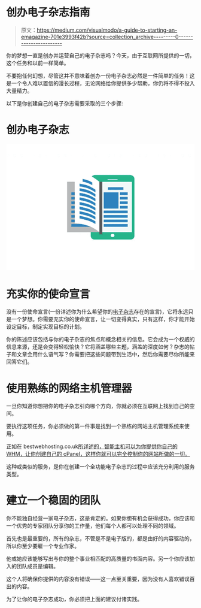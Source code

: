 # 创办电子杂志指南

> 原文：<https://medium.com/visualmodo/a-guide-to-starting-an-emagazine-701e3993f42b?source=collection_archive---------0----------------------->

你的梦想一直是创办并运营自己的电子杂志吗？今天，由于互联网所提供的一切，这个任务和以前一样简单。

不要抱任何幻想，尽管这并不意味着创办一份电子杂志必然是一件简单的任务！这是一个令人难以置信的漫长过程，无论网络给你提供多少帮助，你仍将不得不投入大量精力。

以下是你创建自己的电子杂志需要采取的三个步骤:

# 创办电子杂志

![](img/674e4e2edbd1e883e8b5e5acdb229964.png)

# 充实你的使命宣言

没有一份使命宣言(一份详述你为什么希望你的[电子杂志](https://visualmodo.com/blog/)存在的宣言)，它将永远只是一个梦想。你需要充实你的使命宣言，让一切变得真实，只有这样，你才能开始设定目标，制定实现目标的计划。

你的陈述应该包括与你的电子杂志的焦点和概念相关的信息。它会成为一个权威的信息来源，还是会变得轻松愉快？它将涵盖哪些主题，涵盖的深度如何？杂志的帖子和文章会用什么语气写？你需要把这些问题带到生活中，然后你需要尽你所能来回答它们。

# 使用熟练的网络主机管理器

一旦你知道你想把你的电子杂志引向哪个方向，你就必须在互联网上找到自己的空间。

要执行这项任务，你必须做的第一件事是找到一个熟练的网站主机管理系统来使用。

正如在 bestwebhosting.co.uk[所详述的，智能主机可以为你提供你自己的 WHM，让你创建自己的 cPanel，这样你就可以完全控制你的网站所做的一切。](https://www.bestwebhosting.co.uk/reseller-hosting.php)

这种或类似的服务，是你在创建一个全功能电子杂志的过程中应该充分利用的服务类型。

# 建立一个稳固的团队

你不能独自经营一家电子杂志，这是肯定的。如果你想有机会获得成功，你应该和一个优秀的专家团队分享你的工作量，他们每个人都可以处理不同的领域。

首先也是最重要的，所有的杂志，不管是不是电子版的，都是由好的内容驱动的，所以你至少要雇一个专业作家。

他或她应该能够写出与你的整个事业相匹配的高质量的书面内容。另一个你应该加入的团队成员是编辑。

这个人将确保你提供的内容没有错误——这一点至关重要，因为没有人喜欢错误百出的内容。

为了让你的电子杂志成功，你必须把上面的建议付诸实践。